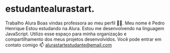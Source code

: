 # estudantealurastart.

Trabalho Alura Boas vindas professora ao meu perfil 💙💙. Meu nome é Pedro Henrique Estou estudando na Alura. Estou me desenvolvendo na linguagem JavaScript. Utilizo esse espaço para minha organização e compartilhamento dos meus projetos desenvolvidos. Você pode entrar em contato comigo 📫 alurastartestudante@email.com

